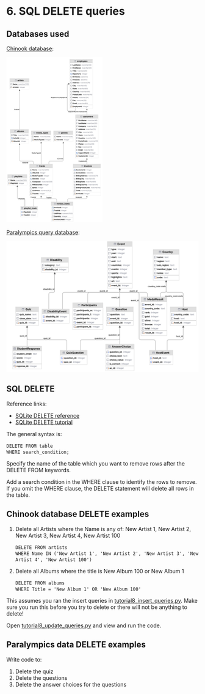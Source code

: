 # 6. SQL DELETE queries

## Databases used

[Chinook database](../../src/tutorialpkg/data_db_activity/chinook.db):

<img alt="ERD Chinook database" src="../img/erd-chinook.png" width=50%>

[Paralympics query database](../../src/tutorialpkg/data_db_activity/para_queries.db):

![ERD Paralmpics database for queries](../img/erd-para-queries.png)

## SQL DELETE

Reference links:

- [SQLite DELETE reference](https://www.sqlite.org/lang_delete.html)
- [SQLite DELETE tutorial](https://www.sqlitetutorial.net/sqlite-delete/)

The general syntax is:

```sqlite
DELETE FROM table
WHERE search_condition;
```

Specify the name of the table which you want to remove rows after the DELETE FROM keywords.

Add a search condition in the WHERE clause to identify the rows to remove. If you omit the WHERE clause, the DELETE
statement will delete all rows in the table.

## Chinook database DELETE examples

1. Delete all Artists where the Name is any of: New Artist 1, New Artist 2, New Artist 3, New Artist 4, New Artist 100
    ```sqlite
    DELETE FROM artists
    WHERE Name IN ('New Artist 1', 'New Artist 2', 'New Artist 3', 'New Artist 4', 'New Artist 100')
    ```
2. Delete all Albums where the title is New Album 100 or New Album 1
    ```sqlite
    DELETE FROM albums
    WHERE Title = 'New Album 1' OR 'New Album 100'
    ```

This assumes you ran the insert queries
in [tutorial8_insert_queries.py](../../src/tutorialpkg/sample_code/tutorial8_insert_queries.py). Make sure you run
this before you try to delete or there will not be anything to delete!

Open [tutorial8_update_queries.py](../../src/tutorialpkg/sample_code/tutorial8_update_queries.py) and view and run
the code.

## Paralympics data DELETE examples

Write code to:

1. Delete the quiz
2. Delete the questions
3. Delete the answer choices for the questions
